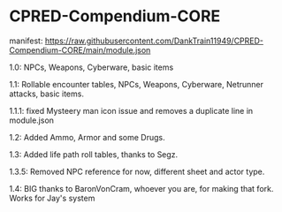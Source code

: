 # CPRED-Compendium-CORE

manifest: https://raw.githubusercontent.com/DankTrain11949/CPRED-Compendium-CORE/main/module.json

1.0: NPCs, Weapons, Cyberware, basic items

1.1: Rollable encounter tables, NPCs, Weapons, Cyberware, Netrunner attacks, basic items.

1.1.1: fixed Mysteery man icon issue and removes a duplicate line in module.json

1.2: Added Ammo, Armor and some Drugs.

1.3: Added life path roll tables, thanks to Segz.

1.3.5: Removed NPC reference for now, different sheet and actor type.

1.4: BIG thanks to BaronVonCram, whoever you are, for making that fork. Works for Jay's system
